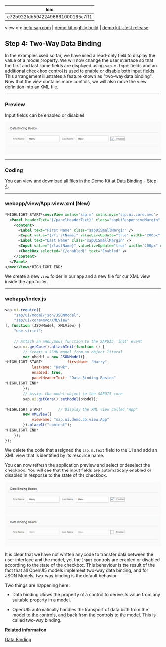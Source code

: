 | loio |
| -----|
| c72b922fdb59422496661000165d7ff1 |

<div id="loio">

view on: [help.sap.com](https://help.sap.com/viewer/DRAFT/3237636b137e43519a20ad5513c49ccb/latest/en-US/c72b922fdb59422496661000165d7ff1.html) | [demo kit nightly build](https://openui5nightly.hana.ondemand.com/#/topic/c72b922fdb59422496661000165d7ff1) | [demo kit latest release](https://openui5.hana.ondemand.com/#/topic/c72b922fdb59422496661000165d7ff1)</div>
<!-- loioc72b922fdb59422496661000165d7ff1 -->

## Step 4: Two-Way Data Binding

In the examples used so far, we have used a read-only field to display the value of a model property. We will now change the user interface so that the first and last name fields are displayed using `sap.m.Input` fields and an additional check box control is used to enable or disable both input fields. This arrangement illustrates a feature known as "two-way data binding". Now that the view contains more controls, we will also move the view definition into an XML file.

***

### Preview

   
  
Input fields can be enabled or disabled<a name="loioc72b922fdb59422496661000165d7ff1__fig_r1j_pst_mr"/>

 ![](loio61d68f167778425bbdd2abd7d550ae65_HiRes.png "Input fields can be enabled or disabled") 

***

### Coding

You can view and download all files in the Demo Kit at [Data Binding - Step 4](https://openui5.hana.ondemand.com/explored.html#/sample/sap.ui.core.tutorial.databinding.04/preview).

***

### webapp/view/App.view.xml \(New\)

``` xml
*HIGHLIGHT START*<mvc:View xmlns="sap.m" xmlns:mvc="sap.ui.core.mvc">
  <Panel headerText="{/panelHeaderText}" class="sapUiResponsiveMargin" width="auto">
    <content>
      <Label text="First Name" class="sapUiSmallMargin" />
      <Input value="{/firstName}" valueLiveUpdate="true" width="200px" enabled="{/enabled}" />
      <Label text="Last Name" class="sapUiSmallMargin" />
      <Input value="{/lastName}" valueLiveUpdate="true" width="200px" enabled="{/enabled}" />
      <CheckBox selected="{/enabled}" text="Enabled" />
    </content>
  </Panel>
</mvc:View>*HIGHLIGHT END*
```

We create a new `view` folder in our app and a new file for our XML view inside the app folder.

***

### webapp/index.js

``` js
sap.ui.require([
	"sap/ui/model/json/JSONModel",
	"sap/ui/core/mvc/XMLView"
], function (JSONModel, XMLView) {
	"use strict";

	// Attach an anonymous function to the SAPUI5 'init' event
	sap.ui.getCore().attachInit(function () {
		// Create a JSON model from an object literal
		var oModel = new JSONModel({
*HIGHLIGHT START*			firstName: "Harry",
			lastName: "Hawk",
			enabled: true,
			panelHeaderText: "Data Binding Basics"
*HIGHLIGHT END*
		});
		// Assign the model object to the SAPUI5 core
		sap.ui.getCore().setModel(oModel);

*HIGHLIGHT START*		// Display the XML view called "App"
		new XMLView({
			viewName: "sap.ui.demo.db.view.App"
		}).placeAt("content");
*HIGHLIGHT END*
	});
});
```

We delete the code that assigned the `sap.m.Text` field to the UI and add an XML view that is identified by its resource name.

You can now refresh the application preview and select or deselect the checkbox. You will see that the input fields are automatically enabled or disabled in response to the state of the checkbox.

![](loio61d68f167778425bbdd2abd7d550ae65_HiRes.png)![](loio6222561089bb4559beafb33b456bc8d4_HiRes.png)

It is clear that we have not written any code to transfer data between the user interface and the model, yet the `Input` controls are enabled or disabled according to the state of the checkbox. This behaviour is the result of the fact that all OpenUI5 models implement two-way data binding, and for JSON Models, two-way binding is the default behavior.

Two things are happening here:

-   Data binding allows the property of a control to derive its value from any suitable property in a model.

-   OpenUI5 automatically handles the transport of data both from the model to the controls, and back from the controls to the model. This is called two-way binding.


**Related information**  


[Data Binding](Data_Binding_68b9644.md)

